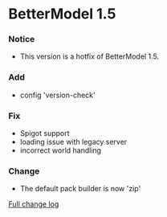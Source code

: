 # BetterModel 1.5

### Notice
- This version is a hotfix of BetterModel 1.5.

### Add
- config 'version-check'

### Fix
- Spigot support
- loading issue with legacy server
- incorrect world handling

### Change
- The default pack builder is now 'zip'

[Full change log](https://github.com/toxicity188/BetterModel/compare/1.5...1.5.1)